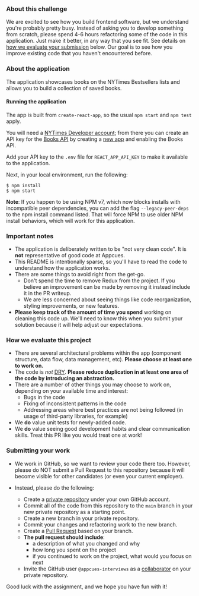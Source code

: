 ### About this challenge

We are excited to see how you build frontend software, but we understand you're
probably pretty busy. Instead of asking you to develop something from scratch,
please spend 4-6 hours refactoring some of the code in this
application. Just make it better, in any way that you see fit. See details on [how we evaluate
your submission](#how-we-evaluate-this-project) below. Our goal is to
see how you improve existing code that you haven't encountered before.

### About the application

The application showcases books on the NYTimes Bestsellers lists and allows you
to build a collection of saved books.

#### Running the application

The app is built from `create-react-app`, so the usual `npm start` and `npm test` apply.

You will need a [NYTimes Developer account](https://developer.nytimes.com/accounts/create);
from there you can create an API key for the [Books API](https://developer.nytimes.com/docs/books-product/1/overview)
by creating a [new app](https://developer.nytimes.com/my-apps) and enabling the Books API.

Add your API key to the `.env` file for `REACT_APP_API_KEY` to make it available to the application.

Next, in your local environment, run the following:

```shell
$ npm install
$ npm start
```

**Note**: If you happen to be using NPM v7, which now blocks installs with
incompatible peer dependencies, you can add the flag `--legacy-peer-deps` to the
npm install command listed. That will force NPM to use older NPM install
behaviors, which will work for this application.

### Important notes

- The application is deliberately written to be "not very clean code". It is **not** representative of good code at Appcues.
- This README is intentionally sparse, so you'll have to read the code to understand how the application works.
- There are some things to avoid right from the get-go. 
  - Don't spend the time to remove Redux from the project. If you believe an improvement can be made by removing it instead include it in the PR writeup. 
  - We are less concerned about seeing things like code reorganization, styling improvements, or new features.
- **Please keep track of the amount of time you spend** working on cleaning this
  code up. We'll need to know this when you submit your solution because it will
  help adjust our expectations.

### How we evaluate this project

- There are several architectural problems within the app (component structure, data flow, data management, etc). **Please choose at least one to work on.**
- The code is _not_ [DRY](https://en.wikipedia.org/wiki/Don%27t_repeat_yourself). **Please reduce duplication in at least one area of the code by introducing an abstraction.**
- There are a number of other things you may choose to work on, depending on your available time and interest:
  - Bugs in the code
  - Fixing of inconsistent patterns in the code
  - Addressing areas where best practices are not being followed (in usage of third-party libraries, for example)
- We **do** value unit tests for newly-added code.
- We **do** value seeing good development habits and clear communication skills. Treat this PR like you would treat one at work!

### Submitting your work

- We work in GitHub, so we want to review your code there too. However, please
  do NOT submit a Pull Request to this repository because it will become visible
  for other candidates (or even your current employer).

- Instead, please do the following:
  - Create a [private repository](https://docs.github.com/en/free-pro-team@latest/github/creating-cloning-and-archiving-repositories/about-repository-visibility) under your own GitHub account.
  - Commit all of the code from this repository to the `main` branch in your new private repository as a starting point.
  - Create a new branch in your private repository.
  - Commit your changes and refactoring work to the new branch.
  - Create a [Pull Request](https://docs.github.com/en/free-pro-team@latest/github/collaborating-with-issues-and-pull-requests/about-pull-requests) based on your branch.
  - **The pull request should include**:
    - a description of what you changed and why
    - how long you spent on the project
    - if you continued to work on the project, what would you focus on next
  - Invite the GitHub user `@appcues-interviews` as a [collaborator](https://docs.github.com/en/free-pro-team@latest/github/setting-up-and-managing-your-github-user-account/inviting-collaborators-to-a-personal-repository) on your private repository.

Good luck with the assignment, and we hope you have fun with it!
